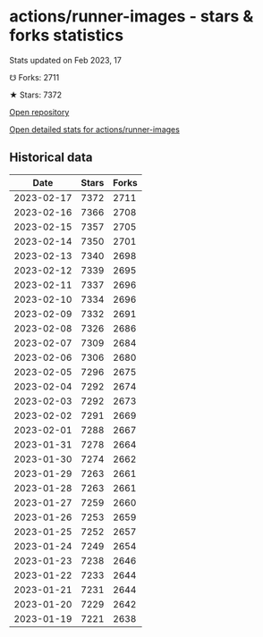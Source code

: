 # actions/runner-images - stars & forks statistics

Stats updated on Feb 2023, 17

☋ Forks: 2711

★ Stars: 7372

[Open repository](https://github.com/actions/runner-images)

[Open detailed stats for actions/runner-images](https://reviewgithub.com/rep/actions/runner-images)

## Historical data
| Date | Stars | Forks |
|------|-------|-------|
| 2023-02-17 | 7372 | 2711 | 
| 2023-02-16 | 7366 | 2708 | 
| 2023-02-15 | 7357 | 2705 | 
| 2023-02-14 | 7350 | 2701 | 
| 2023-02-13 | 7340 | 2698 | 
| 2023-02-12 | 7339 | 2695 | 
| 2023-02-11 | 7337 | 2696 | 
| 2023-02-10 | 7334 | 2696 | 
| 2023-02-09 | 7332 | 2691 | 
| 2023-02-08 | 7326 | 2686 | 
| 2023-02-07 | 7309 | 2684 | 
| 2023-02-06 | 7306 | 2680 | 
| 2023-02-05 | 7296 | 2675 | 
| 2023-02-04 | 7292 | 2674 | 
| 2023-02-03 | 7292 | 2673 | 
| 2023-02-02 | 7291 | 2669 | 
| 2023-02-01 | 7288 | 2667 | 
| 2023-01-31 | 7278 | 2664 | 
| 2023-01-30 | 7274 | 2662 | 
| 2023-01-29 | 7263 | 2661 | 
| 2023-01-28 | 7263 | 2661 | 
| 2023-01-27 | 7259 | 2660 | 
| 2023-01-26 | 7253 | 2659 | 
| 2023-01-25 | 7252 | 2657 | 
| 2023-01-24 | 7249 | 2654 | 
| 2023-01-23 | 7238 | 2646 | 
| 2023-01-22 | 7233 | 2644 | 
| 2023-01-21 | 7231 | 2644 | 
| 2023-01-20 | 7229 | 2642 | 
| 2023-01-19 | 7221 | 2638 | 

